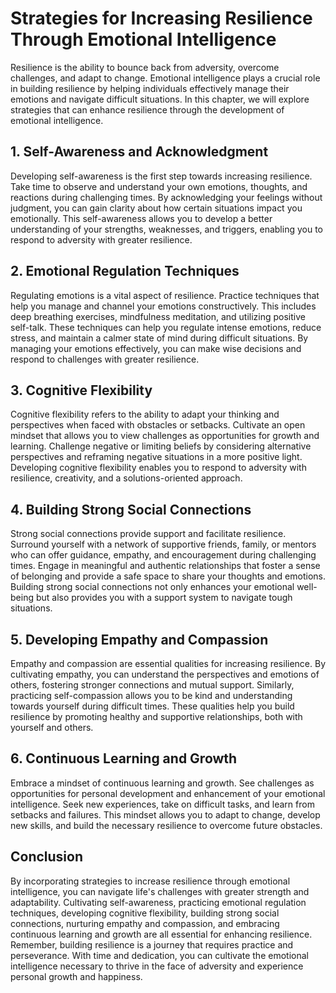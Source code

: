 # Strategies for Increasing Resilience Through Emotional Intelligence

Resilience is the ability to bounce back from adversity, overcome challenges, and adapt to change. Emotional intelligence plays a crucial role in building resilience by helping individuals effectively manage their emotions and navigate difficult situations. In this chapter, we will explore strategies that can enhance resilience through the development of emotional intelligence.

## 1\. Self-Awareness and Acknowledgment

Developing self-awareness is the first step towards increasing resilience. Take time to observe and understand your own emotions, thoughts, and reactions during challenging times. By acknowledging your feelings without judgment, you can gain clarity about how certain situations impact you emotionally. This self-awareness allows you to develop a better understanding of your strengths, weaknesses, and triggers, enabling you to respond to adversity with greater resilience.

## 2\. Emotional Regulation Techniques

Regulating emotions is a vital aspect of resilience. Practice techniques that help you manage and channel your emotions constructively. This includes deep breathing exercises, mindfulness meditation, and utilizing positive self-talk. These techniques can help you regulate intense emotions, reduce stress, and maintain a calmer state of mind during difficult situations. By managing your emotions effectively, you can make wise decisions and respond to challenges with greater resilience.

## 3\. Cognitive Flexibility

Cognitive flexibility refers to the ability to adapt your thinking and perspectives when faced with obstacles or setbacks. Cultivate an open mindset that allows you to view challenges as opportunities for growth and learning. Challenge negative or limiting beliefs by considering alternative perspectives and reframing negative situations in a more positive light. Developing cognitive flexibility enables you to respond to adversity with resilience, creativity, and a solutions-oriented approach.

## 4\. Building Strong Social Connections

Strong social connections provide support and facilitate resilience. Surround yourself with a network of supportive friends, family, or mentors who can offer guidance, empathy, and encouragement during challenging times. Engage in meaningful and authentic relationships that foster a sense of belonging and provide a safe space to share your thoughts and emotions. Building strong social connections not only enhances your emotional well-being but also provides you with a support system to navigate tough situations.

## 5\. Developing Empathy and Compassion

Empathy and compassion are essential qualities for increasing resilience. By cultivating empathy, you can understand the perspectives and emotions of others, fostering stronger connections and mutual support. Similarly, practicing self-compassion allows you to be kind and understanding towards yourself during difficult times. These qualities help you build resilience by promoting healthy and supportive relationships, both with yourself and others.

## 6\. Continuous Learning and Growth

Embrace a mindset of continuous learning and growth. See challenges as opportunities for personal development and enhancement of your emotional intelligence. Seek new experiences, take on difficult tasks, and learn from setbacks and failures. This mindset allows you to adapt to change, develop new skills, and build the necessary resilience to overcome future obstacles.

## Conclusion

By incorporating strategies to increase resilience through emotional intelligence, you can navigate life's challenges with greater strength and adaptability. Cultivating self-awareness, practicing emotional regulation techniques, developing cognitive flexibility, building strong social connections, nurturing empathy and compassion, and embracing continuous learning and growth are all essential for enhancing resilience. Remember, building resilience is a journey that requires practice and perseverance. With time and dedication, you can cultivate the emotional intelligence necessary to thrive in the face of adversity and experience personal growth and happiness.
